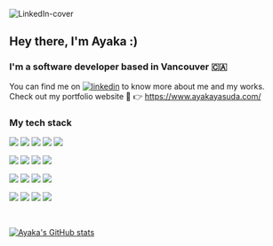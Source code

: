 ![LinkedIn-cover](https://user-images.githubusercontent.com/60804249/178135673-74c83548-1d1a-4f9f-a7cd-42ee341bd3e4.png)

## Hey there, I'm Ayaka :)

### I'm a software developer based in Vancouver 🇨🇦

You can find me on <a href="https://www.linkedin.com/in/ayaka-yasuda-7ab597197">![linkedin](https://user-images.githubusercontent.com/37020406/117369945-8117dd00-ae7a-11eb-89b3-1b5d859eb4f8.png)</a> to know more about me and my works.  
Check out my portfolio website 🙈 👉 https://www.ayakayasuda.com/


### My tech stack

![](https://img.shields.io/badge/Language-JavaScript-informational?style=flat&logo=javascript&logoColor=white&color=f1c0e8)
![](https://img.shields.io/badge/Language-TypeScript-informational?style=flat&logo=typescript&logoColor=white&color=f1c0e8)
![](https://img.shields.io/badge/Language-Node.js-informational?style=flat&logo=node.js&logoColor=white&color=f1c0e8)
![](https://img.shields.io/badge/Language-HTML-informational?style=flat&logo=html5&logoColor=white&color=f1c0e8)
![](https://img.shields.io/badge/Language-CSS-informational?style=flat&logo=css3&logoColor=white&color=f1c0e8)

![](https://img.shields.io/badge/Framework-React-informational?style=flat&logo=react&logoColor=white&color=ffcfd2)
![](https://img.shields.io/badge/Library-Redux-informational?style=flat&logo=redux&logoColor=white&color=ffcfd2)
![](https://img.shields.io/badge/Library-Next.js-informational?style=flat&logo=next.js&logoColor=white&color=ffcfd2)
![](https://img.shields.io/badge/Framework-Express-informational?style=flat&logo=express&logoColor=white&color=ffcfd2)

![](https://img.shields.io/badge/Database-MySQL-informational?style=flat&logo=mysql&logoColor=white&color=98f5e1)
![](https://img.shields.io/badge/Database-PostgreSQL-informational?style=flat&logo=postgresql&logoColor=white&color=98f5e1)
![](https://img.shields.io/badge/Database-AmazonDynamoDB-informational?style=flat&logo=amazon-dynamodb&logoColor=white&color=98f5e1)
![](https://img.shields.io/badge/Database-MongoDB-informational?style=flat&logo=mongodb&logoColor=white&color=98f5e1)

![](https://img.shields.io/badge/Other-AWS-informational?style=flat&logo=amazon-aws&logoColor=white&color=fbf8cc)
![](https://img.shields.io/badge/Other-Vercel-informational?style=flat&logo=vercel&logoColor=white&color=fbf8cc)
![](https://img.shields.io/badge/Other-Heroku-informational?style=flat&logo=heroku&logoColor=white&color=fbf8cc)
![](https://img.shields.io/badge/Other-Firebase-informational?style=flat&logo=firebase&logoColor=white&color=fbf8cc)

<br>

[![Ayaka's GitHub stats](https://github-readme-stats.vercel.app/api?username=AyakaYasuda&theme=cobalt&show_icons=true&count_private=true)](https://github-readme-stats.vercel.app/api?username=DaiSugi01&theme=radical&show_icons=true&count_private=true)
